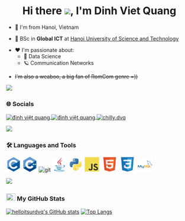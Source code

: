 
<h1 align="center">Hi there <img src="https://media.giphy.com/media/hvRJCLFzcasrR4ia7z/giphy.gif" width="30px"/>, I'm Dinh Viet Quang</h1>


- 👀 I'm from Hanoi, Vietnam

- 🔭 BSc in **Global ICT** at [Hanoi University of Science and Technology](https://www.facebook.com/dhbkhanoi/)

<!-- - 🔭 Research Assistant at [Intelligent Communication Networks Lab](https://bkai.ai/research/intelligent-communication-networks/), [International Research Center for Artificial Intelligence BKAI](https://bkai.ai) -->

- ❤️ I'm passionate about:
    + 🔐 Data Science
    + 🪐 Communication Networks
<!--     + 🌱 Learning Japanese -->

- <s>I'm also a weaboo, a big fan of RomCom genre =))</s>

<img src="https://user-images.githubusercontent.com/73097560/115834477-dbab4500-a447-11eb-908a-139a6edaec5c.gif">
<h3 align="left">🌐 Socials</h3>
<p align="left">
    <a href="https://linkedin.com/in/việt-quang-đinh-886886242" target="blank">
        <img align="center" src="https://raw.githubusercontent.com/rahuldkjain/github-profile-readme-generator/master/src/images/icons/Social/linked-in-alt.svg" alt="đinh việt quang" height="30" width="40" />
    </a>
    <a href="https://fb.com/helloitsurdvq" target="blank">
        <img align="center" src="https://raw.githubusercontent.com/rahuldkjain/github-profile-readme-generator/master/src/images/icons/Social/facebook.svg" alt="đinh việt quang" height="30" width="40" />
    </a>
    <a href="https://instagram.com/chilly.dvq" target="blank">
        <img align="center" src="https://raw.githubusercontent.com/rahuldkjain/github-profile-readme-generator/master/src/images/icons/Social/instagram.svg" alt="chilly.dvq" height="30" width="40" />
    </a>
</p>

<img src="https://user-images.githubusercontent.com/73097560/115834477-dbab4500-a447-11eb-908a-139a6edaec5c.gif">
<h3 align="left">🛠 Languages and Tools</h3>

<p align="left">
    <img src="https://raw.githubusercontent.com/devicons/devicon/master/icons/c/c-original.svg" alt="c" width="40" height="40"/> 
    <img src="https://raw.githubusercontent.com/devicons/devicon/master/icons/cplusplus/cplusplus-original.svg" alt="cplusplus" width="40" height="40"/> 
    <img src="https://www.vectorlogo.zone/logos/git-scm/git-scm-icon.svg" alt="git" width="40" height="40"/> 
    <img src="https://raw.githubusercontent.com/devicons/devicon/master/icons/java/java-original.svg" alt="java" width="40" height="40"/> 
    <img src="https://raw.githubusercontent.com/devicons/devicon/master/icons/python/python-original.svg" alt="python" width="40" height="40"/> 
    <img src="https://github.com/devicons/devicon/blob/master/icons/javascript/javascript-original.svg" alt="JavaScript" width="40" height="40"/>&nbsp;
    <img src="https://github.com/devicons/devicon/blob/master/icons/html5/html5-original.svg" title="Html" alt="html" width="40" height="40"/>&nbsp;
    <img src="https://github.com/devicons/devicon/blob/master/icons/css3/css3-original.svg" title="css" alt="css" width="40" height="40"/>&nbsp;
    <img src="https://raw.githubusercontent.com/devicons/devicon/master/icons/mysql/mysql-original-wordmark.svg" alt="mysql" width="40" height="40"/>
</p>

<img src="https://user-images.githubusercontent.com/73097560/115834477-dbab4500-a447-11eb-908a-139a6edaec5c.gif">

### <img src="https://media.giphy.com/media/cj87CxfRtrUifF3Ryk/giphy.gif" width="25px" height="20px"> My GitHub Stats

[![helloitsurdvq's GitHub stats](https://github-readme-stats-sigma-five.vercel.app/api?username=helloitsurdvq&show_icons=true&text_color=90cbf8&theme=radical)](https://github.com/anuraghazra/github-readme-stats)
[![Top Langs](https://github-readme-stats-sigma-five.vercel.app/api/top-langs/?username=helloitsurdvq&layout=compact&show_icons=true&title_color=ff42ba&text_color=90cbf8&theme=radical)](https://github.com/helloitsurdvq/github-readme-stats)
<!-- [![GitHub Streak](https://streak-stats.demolab.com?user=helloitsurdvq&theme=radical)](https://git.io/streak-stats) -->
<!-- <a href="http://github-readme-streak-stats-sigma-five.herokuapp.com?user=helloitsurdvq">
<img width="490" src="http://github-readme-streak-stats.herokuapp.com?user=helloitsurdvq&title_color=fff&text_color=90cbf8&theme=radical"> -->
<!-- <a href="https://github-profile-summary-cards.vercel.app/api/cards/repos-per-language?username=helloitsurdvq">
    <img src="https://github-profile-summary-cards.vercel.app/api/cards/repos-per-language?username=helloitsurdvq&theme=radical"/>
</a>
<a href="https://github-profile-summary-cards.vercel.app/api/cards/most-commit-language?username=helloitsurdvq&">
    <img src="https://github-profile-summary-cards.vercel.app/api/cards/most-commit-language?username=helloitsurdvq&theme=radical"/>
</a> -->
